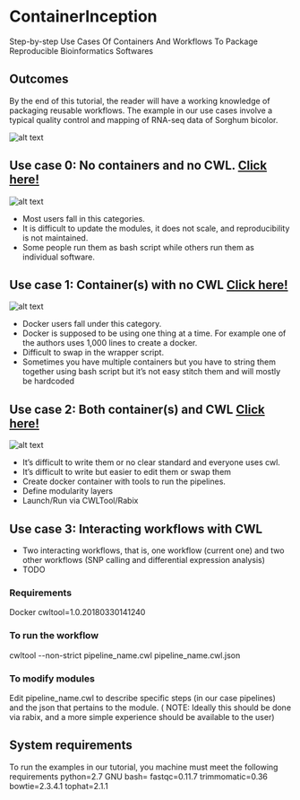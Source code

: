 # ContainerInception
Step-by-step Use Cases Of Containers And Workflows To Package Reproducible Bioinformatics Softwares

## Outcomes

By the end of this tutorial, the reader will have a working knowledge of packaging reusable workflows. The example in our use cases involve a typical quality control and mapping of RNA-seq data of Sorghum bicolor. 

![alt text](generate_flowchart/flowChartImages/MainFlowChart.png)

## Use case 0: No containers and no CWL. [Click here!](use\_case\_0/README.md)

![alt text](generate_flowchart/flowChartImages/useCase0.png)

- Most users fall in this categories. 
- It is difficult to update the modules, it does not scale, and reproducibility is not maintained. 
- Some people run them as bash script while others run them as individual software.

## Use case 1: Container(s) with no CWL [Click here!](use\_case\_1/README.md)

![alt text](generate_flowchart/flowChartImages/useCase11.png)

- Docker users fall under this category.
- Docker is supposed to be using one thing at a time. For example one of the authors uses 1,000 lines to create a docker. 
- Difficult to swap in the wrapper script.
- Sometimes you have multiple containers but you have to string them together using bash script but it’s not easy stitch them and will mostly be hardcoded

## Use case 2: Both container(s) and CWL [Click here!](use\_case\_2/README.md)

![alt text](generate_flowchart/flowChartImages/useCase2.png)

- It’s difficult to write them or no clear standard and everyone uses cwl. 
- It’s difficult to write but easier to edit them or swap them 
- Create docker container with tools to run the pipelines.
- Define modularity layers
- Launch/Run via CWLTool/Rabix

## Use case 3: Interacting workflows with CWL 
- Two interacting workflows, that is, one workflow (current one) and two other workflows (SNP calling and differential expression analysis)
- TODO

### Requirements
Docker
cwltool=1.0.20180330141240

### To run the workflow
cwltool --non-strict pipeline_name.cwl pipeline_name.cwl.json

### To modify modules
Edit pipeline_name.cwl to describe specific steps (in our case pipelines) and the json that pertains to the module. ( NOTE: Ideally this should be done via rabix, and a more simple experience should be available to the user)

## System requirements
To run the examples in our tutorial, you machine must meet the following requirements
python=2.7
GNU bash=
fastqc=0.11.7
trimmomatic=0.36
bowtie=2.3.4.1
tophat=2.1.1
